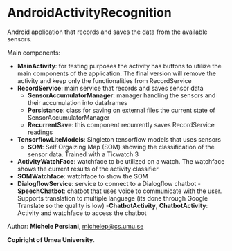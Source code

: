 # AndroidActivityRecognition



Android application that records and saves the data from the available sensors.


Main components:
- **MainActivity**: for testing purposes the activity has buttons to utilize the main components of the application. The final version will remove the activity and keep only the functionalities from RecordService
- **RecordService**: main service that records and saves sensor data
  - **SensorAccumulatorManager**: manager handling the sensors and their accumulation into dataframes
  - **Persistance**: class for saving on external files the current state of SensorAccumulatorManager
  - **RecurrentSave**: this component recurrently saves RecordService readings
- **TensorflowLiteModels**: Singleton tensorflow models that uses sensors
  - **SOM**: Self Orgaizing Map (SOM) showing the classification of the sensor data. Trained with a Ticwatch 3
- **ActivityWatchFace**: watchface to be utilized on a watch. The watchface shows the current results of the activity classifier
- **SOMWatchface**: watchface to show the SOM
- **DialogflowService**: service to connect to a Dialogflow chatbot
  -**SpeechChatbot**: chatbot that uses voice to communicate with the user. Supports translation to multiple language (its done through Google Translate so the quality is low)
  -**ChatbotActivity**, **ChatbotActivity**: Activity and watchface to access the chatbot


Author: **Michele Persiani**, michelep@cs.umu.se

**Copiright of Umea University**.

